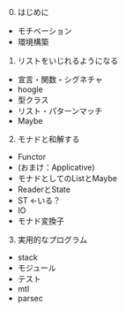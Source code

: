 0. はじめに
 - モチベーション
 - 環境構築

1. リストをいじれるようになる
 - 宣言・関数・シグネチャ
 - hoogle
 - 型クラス
 - リスト・パターンマッチ
 - Maybe

2. モナドと和解する
 - Functor
 - (おまけ：Applicative)
 - モナドとしてのListとMaybe
 - ReaderとState
 - ST ←いる？
 - IO
 - モナド変換子

3. 実用的なプログラム
 - stack
 - モジュール
 - テスト
 - mtl
 - parsec